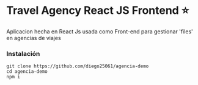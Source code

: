 # Travel Agency React JS Frontend :star:

Aplicacion hecha en React Js usada como Front-end para gestionar 'files' en agencias de viajes

### Instalación

```
git clone https://github.com/diego25061/agencia-demo
cd agencia-demo
npm i
```